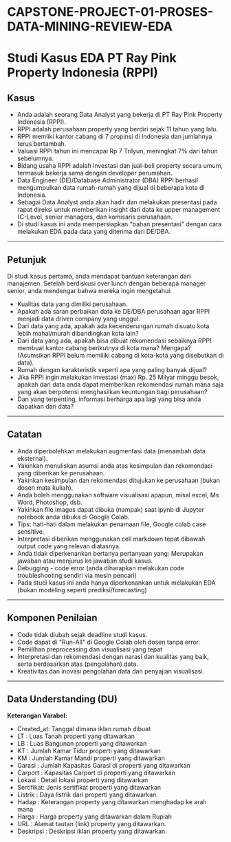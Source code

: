 # CAPSTONE-PROJECT-01-PROSES-DATA-MINING-REVIEW-EDA

# Studi Kasus EDA PT Ray Pink Property Indonesia (RPPI)

## Kasus
- Anda adalah seorang Data Analyst yang bekerja di PT Ray Pink Property Indonesia (RPPI).  
- RPPI adalah perusahaan property yang berdiri sejak 11 tahun yang lalu.  
- RPPI memliki kantor cabang di 7 propinsi di Indonesia dan jumlahnya terus bertambah.  
- Valuasi RPPI tahun ini mencapai Rp 7 Trilyun, meningkat 7% dari tahun sebelumnya.  
- Bidang usaha RPPI adalah investasi dan jual-beli property secara umum, termasuk bekerja sama dengan developer perumahan.  
- Data Engineer (DE)/Database Administrator (DBA) RPPI berhasil mengumpulkan data rumah-rumah yang dijual di beberapa kota di Indonesia.  
- Sebagai Data Analyst anda akan hadir dan melakukan presentasi pada rapat direksi untuk memberikan insight dari data ke upper management (C-Level, senior managers, dan komisaris perusahaan.  
- Di studi kasus ini anda mempersiapkan "bahan presentasi" dengan cara melakukan EDA pada data yang diterima dari DE/DBA.

---

## Petunjuk
Di studi kasus pertama, anda mendapat bantuan keterangan dari manajemen. Setelah berdiskusi over lunch dengan beberapa manager senior, anda mendengar bahwa mereka ingin mengetahui:

- Kualitas data yang dimiliki perusahaan.  
- Apakah ada saran perbaikan data ke DE/DBA perusahaan agar RPPI menjadi data driven company yang unggul.  
- Dari data yang ada, apakah ada kecenderungan rumah disuatu kota lebih mahal/murah dibandingkan kota lain?  
- Dari data yang ada, apakah bisa dibuat rekomendasi sebaiknya RPPI membuat kantor cabang berikutnya di kota mana? Mengapa? (Asumsikan RPPI belum memiliki cabang di kota-kota yang disebutkan di data).  
- Rumah dengan karakteristik seperti apa yang paling banyak dijual?  
- Jika RPPI ingin melakukan investasi (max) Rp. 25 Milyar minggu besok, apakah dari data anda dapat memberikan rekomendasi rumah mana saja yang akan berpotensi menghasilkan keuntungan bagi perusahaan?  
- Dan yang terpenting, informasi berharga apa lagi yang bisa anda dapatkan dari data?

---

## Catatan
- Anda diperbolehkan melakukan augmentasi data (menambah data eksternal).  
- Yakinkan menuliskan asumsi anda atas kesimpulan dan rekomendasi yang diberikan ke perusahaan.  
- Yakinkan kesimpulan dan rekomendasi ditujukan ke perusahaan (bukan dosen mata kuliah).  
- Anda boleh menggunakan software visualisasi apapun, misal excel, Ms Word, Photoshop, dsb.  
- Yakinkan file images dapat dibuka (nampak) saat ipynb di Jupyter notebook anda dibuka di Google Colab.  
- Tips: hati-hati dalam melakukan penamaan file, Google colab case sensitive.  
- Interpretasi diberikan menggunakan cell markdown tepat dibawah output code yang relevan diatasnya.  
- Anda tidak diperkenankan bertanya pertanyaan yang: Merupakan jawaban atau menjurus ke jawaban studi kasus.
- Debugging - code error (anda diharapkan melakukan code troubleshooting sendiri via mesin pencari)  
- Pada studi kasus ini anda hanya diperkenankan untuk melakukan EDA (bukan modeling seperti prediksi/forecasting)

---

## Komponen Penilaian
- Code tidak diubah sejak deadline studi kasus.  
- Code dapat di "Run-All" di Google Colab oleh dosen tanpa error.  
- Pemilihan preprocessing dan visualisasi yang tepat  
- Interpretasi dan rekomendasi dengan narasi dan kualitas yang baik, serta berdasarkan atas (pengolahan) data.  
- Kreativitas dan inovasi pengolahan data dan penyajian visualisasi.

---

## Data Understanding (DU)
**Keterangan Varabel:**

- Created_at: Tanggal dimana iklan rumah dibuat  
- LT : Luas Tanah properti yang ditawarkan  
- LB : Luas Bangunan properti yang ditawarkan  
- KT : Jumlah Kamar Tidur properti yang ditawarkan  
- KM : Jumlah Kamar Mandi properti yang ditawarkan  
- Garasi : Jumlah Kapasitas Garasi di properti yang ditawarkan  
- Carport : Kapasitas Carport di properti yang ditawarkan  
- Lokasi : Detail lokasi properti yang ditawarkan  
- Sertifikat: Jenis sertifikat properti yang ditawarkan  
- Listrik : Daya listrik dari properti yang ditawarkan  
- Hadap : Keterangan property yang ditawarkan menghadap ke arah mana  
- Harga : Harga property yang ditawarkan dalam Rupiah  
- URL : Alamat tautan (link) property yang ditawarkan.  
- Deskripsi : Deskripsi iklan property yang ditawarkan.
